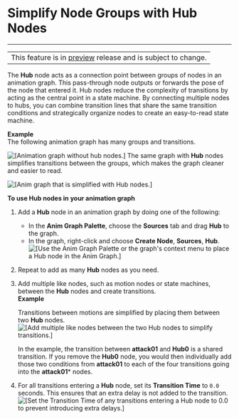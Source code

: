 # Simplify Node Groups with Hub Nodes<a name="animation-editor-using-hub-nodes-to-simplify-groups"></a>


****  

|  | 
| --- |
| This feature is in [preview](https://docs.aws.amazon.com/lumberyard/latest/userguide/ly-glos-chap.html#preview) release and is subject to change\.  | 

The **Hub** node acts as a connection point between groups of nodes in an animation graph\. This pass\-through node outputs or forwards the pose of the node that entered it\. Hub nodes reduce the complexity of transitions by acting as the central point in a state machine\. By connecting multiple nodes to hubs, you can combine transition lines that share the same transition conditions and strategically organize nodes to create an easy\-to\-read state machine\.

**Example**  
The following animation graph has many groups and transitions\.  

![\[Animation graph without hub nodes.\]](http://docs.aws.amazon.com/lumberyard/latest/userguide/images/animation-editor-using-hub-nodes-nohubgraph.png)
The same graph with **Hub** nodes simplifies transitions between the groups, which makes the graph cleaner and easier to read\.  

![\[Anim graph that is simplified with Hub nodes.\]](http://docs.aws.amazon.com/lumberyard/latest/userguide/images/animation-editor-using-hub-nodes-graphwithhubs.png)

**To use Hub nodes in your animation graph**

1. Add a **Hub** node in an animation graph by doing one of the following:
   + In the **Anim Graph Palette**, choose the **Sources** tab and drag **Hub** to the graph\.
   + In the graph, right\-click and choose **Create Node**, **Sources**, **Hub**\.  
![\[Use the Anim Graph Palette or the graph's context menu to place a Hub node in the Anim Graph.\]](http://docs.aws.amazon.com/lumberyard/latest/userguide/images/animation-editor-using-hub-nodes-palette.png)

1. Repeat to add as many **Hub** nodes as you need\.

1. Add multiple like nodes, such as motion nodes or state machines, between the **Hub** nodes and create transitions\.  
**Example**  

   Transitions between motions are simplified by placing them between two **Hub** nodes\.  
![\[Add multiple like nodes between the two Hub nodes to simplify transitions.\]](http://docs.aws.amazon.com/lumberyard/latest/userguide/images/animation-editor-using-hub-nodes-example.png)

   In the example, the transition between **attack01** and **Hub0** is a shared transition\. If you remove the **Hub0** node, you would then individually add those two conditions from **attack01** to each of the four transitions going into the **attack01**\* nodes\.

1. For all transitions entering a **Hub** node, set its **Transition Time** to `0.0` seconds\. This ensures that an extra delay is not added to the transition\.  
![\[Set the Transition Time of any transitions entering a Hub node to 0.0 to prevent introducing extra delays.\]](http://docs.aws.amazon.com/lumberyard/latest/userguide/images/animation-editor-using-hub-nodes-transitiontime.png)